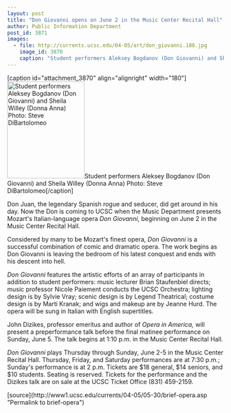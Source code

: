 ```yaml
---
layout: post
title: "Don Giovanni opens on June 2 in the Music Center Recital Hall"
author: Public Information Department
post_id: 3871
images:
  - file: http://currents.ucsc.edu/04-05/art/don_giovanni.180.jpg
    image_id: 3870
    caption: "Student performers Aleksey Bogdanov (Don Giovanni) and Sheila Willey (Donna Anna) Photo: Steve DiBartolomeo"
---
```


[caption id="attachment_3870" align="alignright" width="180"]<a href="http://localhost/mysite/wp-content/uploads/2005/05/don_giovanni.180.jpg"><img class="size-full wp-image-3870" src="http://localhost/mysite/wp-content/uploads/2005/05/don_giovanni.180.jpg" alt="Student performers Aleksey Bogdanov (Don Giovanni) and Sheila Willey (Donna Anna) Photo: Steve DiBartolomeo" width="180" height="225" /></a>Student performers Aleksey Bogdanov (Don Giovanni) and Sheila Willey (Donna Anna) Photo: Steve DiBartolomeo[/caption]
<a name="content" id="content"></a>
<p>
  Don Juan, the legendary Spanish rogue and seducer, did get around in his day. Now the Don is coming to UCSC when the Music Department presents Mozart's Italian-language opera <i>Don Giovanni</i>, beginning on June 2 in the Music Center Recital Hall.
</p>
<p>
  Considered by many to be Mozart's finest opera, <i>Don Giovanni</i> is a successful combination of comic and dramatic opera. The work begins as Don Giovanni is leaving the bedroom of his latest conquest and ends with his descent into hell.
</p>
<p>
  <i>Don Giovanni</i> features the artistic efforts of an array of participants in addition to student performers: music lecturer Brian Staufenbiel directs; music professor Nicole Paiement conducts the UCSC Orchestra; lighting design is by Sylvie Vray; scenic design is by Legend Theatrical; costume design is by Marti Kranak; and wigs and makeup are by Jeanne Hurd. The opera will be sung in Italian with English supertitles.
</p>
<p>
  John Dizikes, professor emeritus and author of <i>Opera in America,</i> will present a preperformance talk before the final matinee performance on Sunday, June 5. The talk begins at 1:10 p.m. in the Music Center Recital Hall.
</p>
<p>
  <i>Don Giovanni</i> plays Thursday through Sunday, June 2-5 in the Music Center Recital Hall. Thursday, Friday, and Saturday performances are at 7:30 p.m.; Sunday's performance is at 2 p.m. Tickets are $18 general, $14 seniors, and $10 students. Seating is reserved. Tickets for the performance and the Dizikes talk are on sale at the UCSC Ticket Office (831) 459-2159.
</p>
[source](http://www1.ucsc.edu/currents/04-05/05-30/brief-opera.asp "Permalink to brief-opera")
